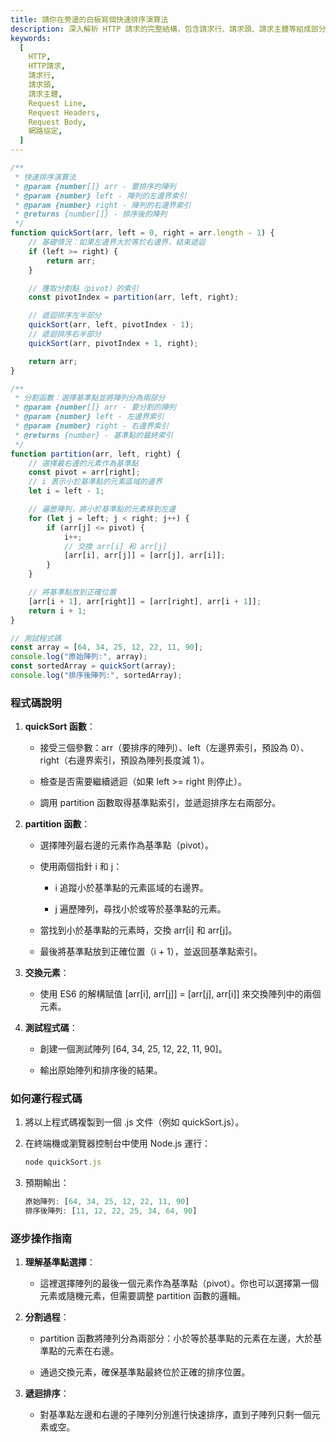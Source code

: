 ```yaml
---
title: 請你在旁邊的白板寫個快速排序演算法
description: 深入解析 HTTP 請求的完整結構，包含請求行、請求頭、請求主體等組成部分的詳細說明與實際應用
keywords:
  [
    HTTP,
    HTTP請求,
    請求行,
    請求頭,
    請求主體,
    Request Line,
    Request Headers,
    Request Body,
    網路協定,
  ]
---
```


```javascript
/**
 * 快速排序演算法
 * @param {number[]} arr - 要排序的陣列
 * @param {number} left - 陣列的左邊界索引
 * @param {number} right - 陣列的右邊界索引
 * @returns {number[]} - 排序後的陣列
 */
function quickSort(arr, left = 0, right = arr.length - 1) {
    // 基礎情況：如果左邊界大於等於右邊界，結束遞迴
    if (left >= right) {
        return arr;
    }

    // 獲取分割點（pivot）的索引
    const pivotIndex = partition(arr, left, right);

    // 遞迴排序左半部分
    quickSort(arr, left, pivotIndex - 1);
    // 遞迴排序右半部分
    quickSort(arr, pivotIndex + 1, right);

    return arr;
}

/**
 * 分割函數：選擇基準點並將陣列分為兩部分
 * @param {number[]} arr - 要分割的陣列
 * @param {number} left - 左邊界索引
 * @param {number} right - 右邊界索引
 * @returns {number} - 基準點的最終索引
 */
function partition(arr, left, right) {
    // 選擇最右邊的元素作為基準點
    const pivot = arr[right];
    // i 表示小於基準點的元素區域的邊界
    let i = left - 1;

    // 遍歷陣列，將小於基準點的元素移到左邊
    for (let j = left; j < right; j++) {
        if (arr[j] <= pivot) {
            i++;
            // 交換 arr[i] 和 arr[j]
            [arr[i], arr[j]] = [arr[j], arr[i]];
        }
    }

    // 將基準點放到正確位置
    [arr[i + 1], arr[right]] = [arr[right], arr[i + 1]];
    return i + 1;
}

// 測試程式碼
const array = [64, 34, 25, 12, 22, 11, 90];
console.log("原始陣列:", array);
const sortedArray = quickSort(array);
console.log("排序後陣列:", sortedArray);
```

### 程式碼說明

1. **quickSort 函數**：

   - 接受三個參數：arr（要排序的陣列）、left（左邊界索引，預設為 0）、right（右邊界索引，預設為陣列長度減 1）。

   - 檢查是否需要繼續遞迴（如果 left >= right 則停止）。

   - 調用 partition 函數取得基準點索引，並遞迴排序左右兩部分。

2. **partition 函數**：

   - 選擇陣列最右邊的元素作為基準點（pivot）。

   - 使用兩個指針 i 和 j：

      - i 追蹤小於基準點的元素區域的右邊界。

      - j 遍歷陣列，尋找小於或等於基準點的元素。

   - 當找到小於基準點的元素時，交換 arr\[i\] 和 arr\[j\]。

   - 最後將基準點放到正確位置（i + 1），並返回基準點索引。

3. **交換元素**：

   - 使用 ES6 的解構賦值 \[arr\[i\], arr\[j\]\] = \[arr\[j\], arr\[i\]\] 來交換陣列中的兩個元素。

4. **測試程式碼**：

   - 創建一個測試陣列 \[64, 34, 25, 12, 22, 11, 90\]。

   - 輸出原始陣列和排序後的結果。

### 如何運行程式碼

1. 將以上程式碼複製到一個 .js 文件（例如 quickSort.js）。

2. 在終端機或瀏覽器控制台中使用 Node.js 運行：

   ```javascript
   node quickSort.js
   ```

3. 預期輸出：

   ```javascript
   原始陣列: [64, 34, 25, 12, 22, 11, 90]
   排序後陣列: [11, 12, 22, 25, 34, 64, 90]
   ```

### 逐步操作指南

1. **理解基準點選擇**：

   - 這裡選擇陣列的最後一個元素作為基準點（pivot）。你也可以選擇第一個元素或隨機元素，但需要調整 partition 函數的邏輯。

2. **分割過程**：

   - partition 函數將陣列分為兩部分：小於等於基準點的元素在左邊，大於基準點的元素在右邊。

   - 通過交換元素，確保基準點最終位於正確的排序位置。

3. **遞迴排序**：

   - 對基準點左邊和右邊的子陣列分別進行快速排序，直到子陣列只剩一個元素或空。